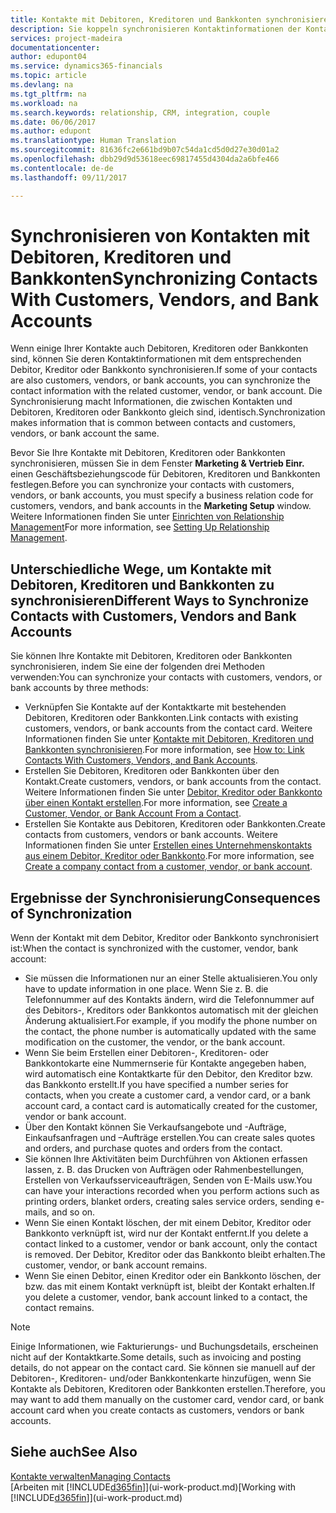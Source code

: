 ```yaml
---
title: Kontakte mit Debitoren, Kreditoren und Bankkonten synchronisieren| Microsoft Docs
description: Sie koppeln synchronisieren Kontaktinformationen der Kontakte, die auch Debitoren, Kreditoren oder Bankkonten sind, so aktualisieren Sie nur Informationen in einem Bereich.
services: project-madeira
documentationcenter: 
author: edupont04
ms.service: dynamics365-financials
ms.topic: article
ms.devlang: na
ms.tgt_pltfrm: na
ms.workload: na
ms.search.keywords: relationship, CRM, integration, couple
ms.date: 06/06/2017
ms.author: edupont
ms.translationtype: Human Translation
ms.sourcegitcommit: 81636fc2e661bd9b07c54da1cd5d0d27e30d01a2
ms.openlocfilehash: dbb29d9d53618eec69817455d4304da2a6bfe466
ms.contentlocale: de-de
ms.lasthandoff: 09/11/2017

---
```

# <a name="synchronizing-contacts-with-customers-vendors-and-bank-accounts"></a><span data-ttu-id="38f7e-103">Synchronisieren von Kontakten mit Debitoren, Kreditoren und Bankkonten</span><span class="sxs-lookup"><span data-stu-id="38f7e-103">Synchronizing Contacts With Customers, Vendors, and Bank Accounts</span></span>
<span data-ttu-id="38f7e-104">Wenn einige Ihrer Kontakte auch Debitoren, Kreditoren oder Bankkonten sind, können Sie deren Kontaktinformationen mit dem entsprechenden Debitor, Kreditor oder Bankkonto synchronisieren.</span><span class="sxs-lookup"><span data-stu-id="38f7e-104">If some of your contacts are also customers, vendors, or bank accounts, you can synchronize the contact information with the related customer, vendor, or bank account.</span></span> <span data-ttu-id="38f7e-105">Die Synchronisierung macht Informationen, die zwischen Kontakten und Debitoren, Kreditoren oder Bankkonto gleich sind, identisch.</span><span class="sxs-lookup"><span data-stu-id="38f7e-105">Synchronization makes information that is common between contacts and customers, vendors, or bank account the same.</span></span>  

<span data-ttu-id="38f7e-106">Bevor Sie Ihre Kontakte mit Debitoren, Kreditoren oder Bankkonten synchronisieren, müssen Sie in dem Fenster **Marketing & Vertrieb Einr.** einen Geschäftsbeziehungscode für Debitoren, Kreditoren und Bankkonten festlegen.</span><span class="sxs-lookup"><span data-stu-id="38f7e-106">Before you can synchronize your contacts with customers, vendors, or bank accounts, you must specify a business relation code for customers, vendors, and bank accounts in the **Marketing Setup** window.</span></span> <span data-ttu-id="38f7e-107">Weitere Informationen finden Sie unter [Einrichten von Relationship Management](marketing-setup-marketing.md)</span><span class="sxs-lookup"><span data-stu-id="38f7e-107">For more information, see [Setting Up Relationship Management](marketing-setup-marketing.md).</span></span>

## <a name="different-ways-to-synchronize-contacts-with-customers-vendors-and-bank-accounts"></a><span data-ttu-id="38f7e-108">Unterschiedliche Wege, um Kontakte mit Debitoren, Kreditoren und Bankkonten zu synchronisieren</span><span class="sxs-lookup"><span data-stu-id="38f7e-108">Different Ways to Synchronize Contacts with Customers, Vendors and Bank Accounts</span></span>
<span data-ttu-id="38f7e-109">Sie können Ihre Kontakte mit Debitoren, Kreditoren oder Bankkonten synchronisieren, indem Sie eine der folgenden drei Methoden verwenden:</span><span class="sxs-lookup"><span data-stu-id="38f7e-109">You can synchronize your contacts with customers, vendors, or bank accounts by three methods:</span></span>

* <span data-ttu-id="38f7e-110">Verknüpfen Sie Kontakte auf der Kontaktkarte mit bestehenden Debitoren, Kreditoren oder Bankkonten.</span><span class="sxs-lookup"><span data-stu-id="38f7e-110">Link contacts with existing customers, vendors, or bank accounts from the contact card.</span></span> <span data-ttu-id="38f7e-111">Weitere Informationen finden Sie unter [Kontakte mit Debitoren, Kreditoren und Bankkonten synchronisieren](marketing-how-link-contact.md).</span><span class="sxs-lookup"><span data-stu-id="38f7e-111">For more information, see [How to: Link Contacts With Customers, Vendors, and Bank Accounts](marketing-how-link-contact.md).</span></span>
* <span data-ttu-id="38f7e-112">Erstellen Sie Debitoren, Kreditoren oder Bankkonten über den Kontakt.</span><span class="sxs-lookup"><span data-stu-id="38f7e-112">Create customers, vendors, or bank accounts from the contact.</span></span> <span data-ttu-id="38f7e-113">Weitere Informationen finden Sie unter [Debitor, Kreditor oder Bankkonto über einen Kontakt erstellen](marketing-how-create-contacts-new-customers-vendors-bank-accounts.md).</span><span class="sxs-lookup"><span data-stu-id="38f7e-113">For more information, see [Create a Customer, Vendor, or Bank Account From a Contact](marketing-how-create-contacts-new-customers-vendors-bank-accounts.md).</span></span>
* <span data-ttu-id="38f7e-114">Erstellen Sie Kontakte aus Debitoren, Kreditoren oder Bankkonten.</span><span class="sxs-lookup"><span data-stu-id="38f7e-114">Create contacts from customers, vendors or bank accounts.</span></span> <span data-ttu-id="38f7e-115">Weitere Informationen finden Sie unter [Erstellen eines Unternehmenskontakts aus einem Debitor, Kreditor oder Bankkonto](marketing-how-create-contact-companies.md).</span><span class="sxs-lookup"><span data-stu-id="38f7e-115">For more information, see [Create a company contact from a customer, vendor, or bank account](marketing-how-create-contact-companies.md).</span></span>

## <a name="consequences-of-synchronization"></a><span data-ttu-id="38f7e-116">Ergebnisse der Synchronisierung</span><span class="sxs-lookup"><span data-stu-id="38f7e-116">Consequences of Synchronization</span></span>
<span data-ttu-id="38f7e-117">Wenn der Kontakt mit dem Debitor, Kreditor oder Bankkonto synchronisiert ist:</span><span class="sxs-lookup"><span data-stu-id="38f7e-117">When the contact is synchronized with the customer, vendor, bank account:</span></span>

* <span data-ttu-id="38f7e-118">Sie müssen die Informationen nur an einer Stelle aktualisieren.</span><span class="sxs-lookup"><span data-stu-id="38f7e-118">You only have to update information in one place.</span></span> <span data-ttu-id="38f7e-119">Wenn Sie z. B. die Telefonnummer auf des Kontakts ändern, wird die Telefonnummer auf des Debitors-, Kreditors oder Bankkontos automatisch mit der gleichen Änderung aktualisiert.</span><span class="sxs-lookup"><span data-stu-id="38f7e-119">For example, if you modify the phone number on the contact, the phone number is automatically updated with the same modification on the customer, the vendor, or the bank account.</span></span>
* <span data-ttu-id="38f7e-120">Wenn Sie beim Erstellen einer Debitoren-, Kreditoren- oder Bankkontokarte eine Nummernserie für Kontakte angegeben haben, wird automatisch eine Kontaktkarte für den Debitor, den Kreditor bzw. das Bankkonto erstellt.</span><span class="sxs-lookup"><span data-stu-id="38f7e-120">If you have specified a number series for contacts, when you create a customer card, a vendor card, or a bank account card, a contact card is automatically created for the customer, vendor or bank account.</span></span>
* <span data-ttu-id="38f7e-121">Über den Kontakt können Sie Verkaufsangebote und -Aufträge, Einkaufsanfragen und –Aufträge erstellen.</span><span class="sxs-lookup"><span data-stu-id="38f7e-121">You can create sales quotes and orders, and purchase quotes and orders from the contact.</span></span>
* <span data-ttu-id="38f7e-122">Sie können Ihre Aktivitäten beim Durchführen von Aktionen erfassen lassen, z. B. das Drucken von Aufträgen oder Rahmenbestellungen, Erstellen von Verkaufsserviceaufträgen, Senden von E-Mails usw.</span><span class="sxs-lookup"><span data-stu-id="38f7e-122">You can have your interactions recorded when you perform actions such as printing orders, blanket orders, creating sales service orders, sending e-mails, and so on.</span></span>
* <span data-ttu-id="38f7e-123">Wenn Sie einen Kontakt löschen, der mit einem Debitor, Kreditor oder Bankkonto verknüpft ist, wird nur der Kontakt entfernt.</span><span class="sxs-lookup"><span data-stu-id="38f7e-123">If you delete a contact linked to a customer, vendor or bank account, only the contact is removed.</span></span> <span data-ttu-id="38f7e-124">Der Debitor, Kreditor oder das Bankkonto bleibt erhalten.</span><span class="sxs-lookup"><span data-stu-id="38f7e-124">The customer, vendor, or bank account remains.</span></span>
* <span data-ttu-id="38f7e-125">Wenn Sie einen Debitor, einen Kreditor oder ein Bankkonto löschen, der bzw. das mit einem Kontakt verknüpft ist, bleibt der Kontakt erhalten.</span><span class="sxs-lookup"><span data-stu-id="38f7e-125">If you delete a customer, vendor, bank account linked to a contact, the contact remains.</span></span>

> [!NOTE]  
>   <span data-ttu-id="38f7e-126">Einige Informationen, wie Fakturierungs- und Buchungsdetails, erscheinen nicht auf der Kontaktkarte.</span><span class="sxs-lookup"><span data-stu-id="38f7e-126">Some details, such as invoicing and posting details, do not appear on the contact card.</span></span> <span data-ttu-id="38f7e-127">Sie können sie manuell auf der Debitoren-, Kreditoren- und/oder Bankkontenkarte hinzufügen, wenn Sie Kontakte als Debitoren, Kreditoren oder Bankkonten erstellen.</span><span class="sxs-lookup"><span data-stu-id="38f7e-127">Therefore, you may want to add them manually on the customer card, vendor card, or bank account card when you create contacts as customers, vendors or bank accounts.</span></span>

## <a name="see-also"></a><span data-ttu-id="38f7e-128">Siehe auch</span><span class="sxs-lookup"><span data-stu-id="38f7e-128">See Also</span></span>
[<span data-ttu-id="38f7e-129">Kontakte verwalten</span><span class="sxs-lookup"><span data-stu-id="38f7e-129">Managing Contacts</span></span>](marketing-contacts.md)  
<span data-ttu-id="38f7e-130">[Arbeiten mit [!INCLUDE[d365fin](includes/d365fin_md.md)]](ui-work-product.md)</span><span class="sxs-lookup"><span data-stu-id="38f7e-130">[Working with [!INCLUDE[d365fin](includes/d365fin_md.md)]](ui-work-product.md)</span></span>

